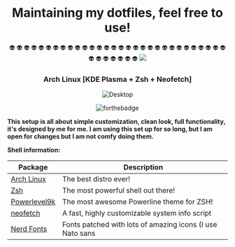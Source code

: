<div align="center">
  
# Maintaining my dotfiles, feel free to use!
:alien: :alien: :alien: :alien: :alien: :alien: :alien: :alien: :alien: :alien: :alien: :alien: :alien: :alien: :alien: :alien: :alien: :alien: :alien: :alien: :alien: :alien: :alien: :alien: :alien: :alien: :alien: :alien: :alien: :alien: :alien: :alien: :alien: :alien: :alien: :alien: :alien: 
<img src="https://img.shields.io/github/license/nikoloskid/dotfiles"/>
</div>


<div align="center">
  
### Arch Linux [KDE Plasma + Zsh + Neofetch]

![Desktop](https://github.com/nikoloskid/dotfiles/blob/master/screenshot/desktop.png)

![forthebadge](https://forthebadge.com/images/badges/built-with-love.svg)
</div>

**This setup is all about simple customization, clean look, full functionality, it's designed by me for me.
I am using this set up for so long, but I am open for changes but I am not comfy doing them.**

**Shell information:**

| Package                                                  | Description                                                      |
|----------------------------------------------------------|------------------------------------------------------------------|
| [Arch Linux](https://www.archlinux.org/)                 | The best distro ever!                                            |
| [Zsh](https://github.com/zsh-users/zsh)                  | The most powerful shell out there!                               |
| [Powerlevel9k](https://github.com/bhilburn/powerlevel9k) | The most awesome Powerline theme for ZSH!                        |
| [neofetch](https://github.com/dylanaraps/neofetch)       | A fast, highly customizable system info script                   |
| [Nerd Fonts](https://github.com/ryanoasis/nerd-fonts)    | Fonts patched with lots of amazing icons (I use Nato sans        |
